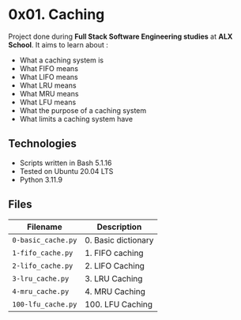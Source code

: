 # 0x01. Caching
Project done during **Full Stack Software Engineering studies** at **ALX School**. It aims to learn about :
- What a caching system is
- What FIFO means
- What LIFO means
- What LRU means
- What MRU means
- What LFU means
- What the purpose of a caching system
- What limits a caching system have

## Technologies

* Scripts written in Bash 5.1.16
* Tested on Ubuntu 20.04 LTS
* Python 3.11.9

## Files

| Filename | Description |
| -------- | ----------- |
| `0-basic_cache.py` | 0. Basic dictionary |
| `1-fifo_cache.py` | 1. FIFO caching |
| `2-lifo_cache.py` | 2. LIFO Caching |
| `3-lru_cache.py` | 3. LRU Caching |
| `4-mru_cache.py` | 4. MRU Caching |
| `100-lfu_cache.py` | 100. LFU Caching |